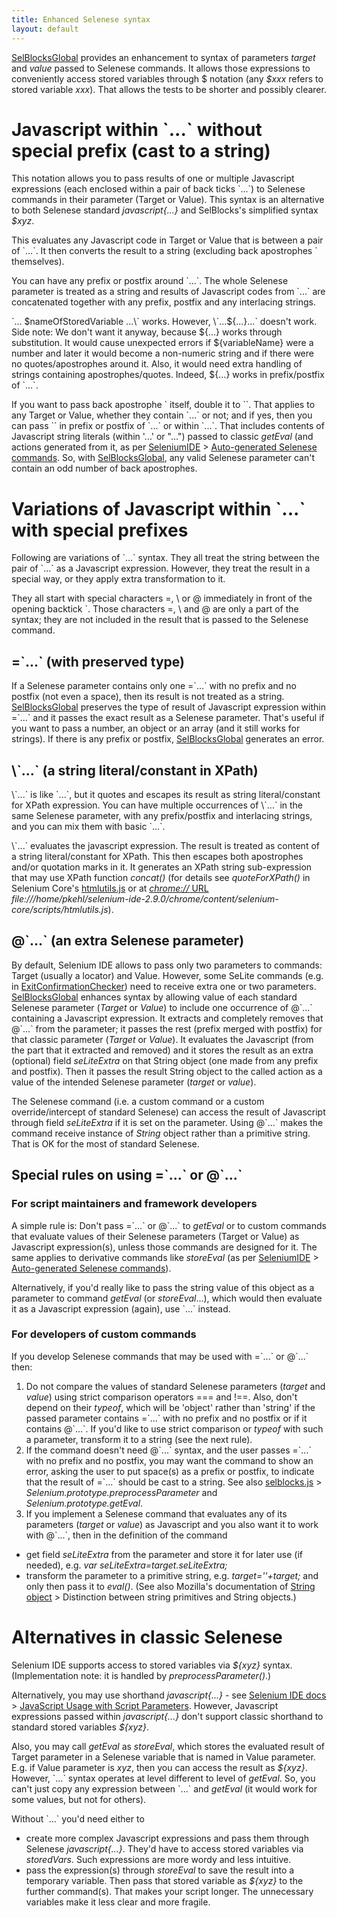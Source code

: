 ```yaml
---
title: Enhanced Selenese syntax
layout: default
---
```

[SelBlocksGlobal](SelBlocksGlobal) provides an enhancement to syntax of parameters _target_ and _value_ passed to Selenese commands. It allows those expressions to conveniently access stored variables through $ notation (any _$xxx_ refers to stored variable _xxx_). That allows the tests to be shorter and possibly clearer.

# Javascript within \`...\` without special prefix (cast to a string) #
This notation allows you to pass results of one or multiple Javascript expressions (each enclosed within a pair of back ticks \`...\`) to Selenese commands in their parameter (Target or Value). This syntax is an alternative to both Selenese standard _javascript{...}_ and SelBlocks's simplified syntax _$xyz_.

This evaluates any Javascript code in Target or Value that is between a pair of \`...\`. It then converts the result to a string (excluding back apostrophes \` themselves).

You can have any prefix or postfix around \`...\`. The whole Selenese parameter is treated as a string and results of Javascript codes from \`...\` are concatenated together with any prefix, postfix and any interlacing strings.

\`... $nameOfStoredVariable ...\` works. However, \`...${...}...\` doesn't work. Side note: We don't want it anyway, because ${...} works through substitution. It would cause unexpected errors if ${variableName} were a number and later it would become a non-numeric string and if there were no quotes/apostrophes around it. Also, it would need extra handling of strings containing apostrophes/quotes. Indeed, ${...} works in prefix/postfix of \`...\`.

If you want to pass back apostrophe \` itself, double it to \`\`. That applies to any Target or Value, whether they contain \`...\` or not; and if yes, then you can pass \`\` in prefix or postfix of \`...\` or within \`...\`. That includes contents of Javascript string literals (within '...' or "...") passed to classic _getEval_ (and actions generated from it, as per [SeleniumIDE](SeleniumIDE) > [Auto-generated Selenese commands](SeleniumIDE#auto-generated-selenese-commands). So, with [SelBlocksGlobal](SelBlocksGlobal), any valid Selenese parameter can't contain an odd number of back apostrophes.

# Variations of Javascript within \`...\` with special prefixes
Following are variations of \`...\` syntax. They all treat the string between the pair of \`...\` as a Javascript expression. However, they treat the result in a special way, or they apply extra transformation to it.

They all start with special characters =, \ or @ immediately in front of the opening backtick \`. Those characters =, \ and @ are only a part of the syntax; they are not included in the result that is passed to the Selenese command.

## =\`...\` (with preserved type)
If a Selenese parameter contains only one =\`...\` with no prefix and no postfix (not even a space), then its result is not treated as a string. [SelBlocksGlobal](SelBlocksGlobal) preserves the type of result of Javascript expression within =\`...\` and it passes the exact result as a Selenese parameter. That's useful if you want to pass a number, an object or an array (and it still works for strings). If there is any prefix or postfix, [SelBlocksGlobal](SelBlocksGlobal) generates an error.

## \\\`...\` (a string literal/constant in XPath)
\\\`...\` is like \`...\`, but it quotes and escapes its result as string literal/constant for XPath expression. You can have multiple occurrences of \\\`...\` in the same Selenese parameter, with any prefix/postfix and interlacing strings, and you can mix them with basic \`...\`.

\\\`...\` evaluates the javascript expression. The result is treated as content of a string literal/constant for XPath. This then escapes both apostrophes and/or quotation marks in it. It generates an XPath string sub-expression that may use XPath function _concat()_ (for details see _quoteForXPath()_ in Selenium Core's [htmlutils.js](https://github.com/SeleniumHQ/selenium/blob/master/javascript/selenium-core/scripts/htmlutils.js) or at [_chrome://_ URL](AboutDocumentation#firefox-chrome-urls-for-documentation-and-gui) _file:///home/pkehl/selenium-ide-2.9.0/chrome/content/selenium-core/scripts/htmlutils.js_).

## @\`...\` (an extra Selenese parameter)
By default, Selenium IDE allows to pass only two parameters to commands: Target (usually a locator) and Value. However, some SeLite commands (e.g. in [ExitConfirmationChecker](ExitConfirmationChecker)) need to receive extra one or two parameters. [SelBlocksGlobal](SelBlocksGlobal) enhances syntax by allowing value of each standard Selenese parameter (_Target_ or _Value_) to include one occurrence of @\`...\` containing a Javascript expression. It extracts and completely removes that @\`...\` from the parameter; it passes the rest (prefix merged with postfix) for that classic parameter (_Target_ or _Value_). It evaluates the Javascript (from the part that it extracted and removed) and it stores the result as an extra (optional) field _seLiteExtra_ on that String object (one made from any prefix and postfix).
Then it passes the result String object to the called action as a value of the intended Selenese parameter (_target_ or _value_).

The Selenese command (i.e. a custom command or a custom override/intercept of standard Selenese) can access the result of Javascript through field _seLiteExtra_ if it is set on the parameter. Using @\`...\` makes the command receive instance of _String_ object rather than a primitive string. That is OK for the most of standard Selenese.

## Special rules on using =\`...\` or @\`...\`
### For script maintainers and framework developers
A simple rule is: Don't pass =\`...\` or @\`...\` to _getEval_ or to custom commands that evaluate values of their Selenese parameters (Target or Value) as Javascript expression(s), unless those commands are designed for it. The same applies to derivative commands like _storeEval_ (as per  [SeleniumIDE](SeleniumIDE) > [Auto-generated Selenese commands](SeleniumIDE#auto-generated-selenese-commands)).

Alternatively, if you'd really like to pass the string value of this object as a parameter to command _getEval_ (or _storeEval_...), which would then evaluate it as a Javascript expression (again), use \`...\` instead.

### For developers of custom commands
If you develop Selenese commands that may be used with =\`...\` or @\`...\` then:

1. Do not compare the values of standard Selenese parameters (_target_ and _value_) using strict comparison operators === and !==. Also, don't depend on their _typeof_, which will be 'object' rather than 'string' if the passed parameter contains =\`...\` with no prefix and no postfix or if it contains @\`...\`. If you'd like to use strict comparison or _typeof_ with such a parameter, transform it to a string (see the next rule).
2. If the command doesn't need @\`...\` syntax, and the user passes =\`...\` with no prefix and no postfix, you may want the command to show an error, asking the user to put space(s) as a prefix or postfix, to indicate that the result of =\`...\` should be cast to a string. See also [selblocks.js](https://code.google.com/p/selite/source/browse/src/chrome/content/extensions/selblocks.js?repo=sel-blocks-global) > _Selenium.prototype.preprocessParameter_ and _Selenium.prototype.getEval_.
3. If you implement a Selenese command that evaluates any of its parameters (_target_ or _value_) as Javascript and you also want it to work with @\`...\`, then in the definition of the command
  * get field _seLiteExtra_ from the parameter and store it for later use (if needed), e.g. <i>var seLiteExtra=target.seLiteExtra;</i>
  * transform the parameter to a primitive string, e.g. <i>target=''+target;</i> and only then pass it to _eval()_.
(See also Mozilla's documentation of [String object](https://developer.mozilla.org/en-US/docs/Web/JavaScript/Reference/Global_Objects/String) > Distinction between string primitives and String objects.)

# Alternatives in classic Selenese
Selenium IDE supports access to stored variables via _${xyz}_ syntax. (Implementation note: it is handled by _preprocessParameter()_.)

Alternatively, you may use shorthand _javascript{...}_ - see [Selenium IDE docs](http://docs.seleniumhq.org/docs/02_selenium_ide.jsp) > [JavaScript Usage with Script Parameters](http://docs.seleniumhq.org/docs/02_selenium_ide.jsp#javascript-and-selenese-parameters). However, Javascript expressions passed within _javascript{...}_ don't support classic shorthand to standard stored variables _${xyz}_.

Also, you may call _getEval_ as _storeEval_, which stores the evaluated result of Target parameter in a Selenese variable that is named in Value parameter. E.g. if Value parameter is _xyz_, then you can access the result as _${xyz}_. However, \`...\` syntax operates at level different to level of _getEval_. So, you can't just copy any expression between \`...\` and _getEval_ (it would work for some values, but not for others).

Without \`...\` you'd need either to
  * create more complex Javascript expressions and pass them through Selenese _javascript{...}_. They'd have to access stored variables via _storedVars_. Such expressions are more wordy and less intuitive.
  * pass the expression(s) through _storeEval_ to save the result into a temporary variable. Then pass that stored variable as _${xyz}_ to the further command(s). That makes your script longer. The unnecessary variables make it less clear and more fragile.
